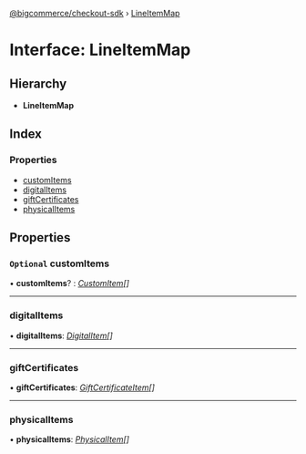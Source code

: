 [@bigcommerce/checkout-sdk](../README.md) › [LineItemMap](lineitemmap.md)

# Interface: LineItemMap

## Hierarchy

* **LineItemMap**

## Index

### Properties

* [customItems](lineitemmap.md#optional-customitems)
* [digitalItems](lineitemmap.md#digitalitems)
* [giftCertificates](lineitemmap.md#giftcertificates)
* [physicalItems](lineitemmap.md#physicalitems)

## Properties

### `Optional` customItems

• **customItems**? : *[CustomItem](customitem.md)[]*

___

###  digitalItems

• **digitalItems**: *[DigitalItem](digitalitem.md)[]*

___

###  giftCertificates

• **giftCertificates**: *[GiftCertificateItem](giftcertificateitem.md)[]*

___

###  physicalItems

• **physicalItems**: *[PhysicalItem](physicalitem.md)[]*
